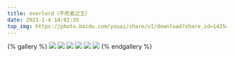 ```yaml
---
title: overlord（不死者之王）
date: 2023-1-4 14:02:35
top_img: https://photo.baidu.com/youai/share/v1/download?share_id=143547327849554076&fsid=367509419810967
---
```

{% gallery %}
![](https://photo.baidu.com/youai/share/v1/download?share_id=143547327849554076&fsid=969590868064911)
![](https://photo.baidu.com/youai/share/v1/download?share_id=143547327849554076&fsid=92462507575910)
![](https://photo.baidu.com/youai/share/v1/download?share_id=143547327849554076&fsid=622522147244654)
![](https://photo.baidu.com/youai/share/v1/download?share_id=143547327849554076&fsid=818569190412871)
![](https://photo.baidu.com/youai/share/v1/download?share_id=143547327849554076&fsid=12845317534692)
![](https://photo.baidu.com/youai/share/v1/download?share_id=143547327849554076&fsid=741901673006525)
{% endgallery %}
